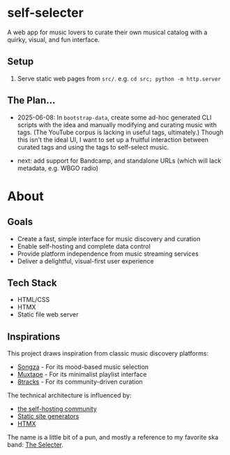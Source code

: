 # self-selecter

A web app for music lovers to curate their own musical catalog with a quirky,
visual, and fun interface.

## Setup

1. Serve static web pages from `src/`. e.g. `cd src; python -m http.server`

## The Plan...

- 2025-06-08: In `bootstrap-data`, create some ad-hoc generated CLI scripts with
  the idea and manually modifying and curating music with tags. (The YouTube
  corpus is lacking in useful tags, ultimately.) Though this isn't the ideal UI,
  I want to set up a fruitful interaction between curated tags and using the
  tags to self-select music.

- next: add support for Bandcamp, and standalone URLs (which will lack metadata,
  e.g. WBGO radio)

# About

## Goals

- Create a fast, simple interface for music discovery and curation
- Enable self-hosting and complete data control
- Provide platform independence from music streaming services
- Deliver a delightful, visual-first user experience

## Tech Stack

- HTML/CSS
- HTMX
- Static file web server

## Inspirations

This project draws inspiration from classic music discovery platforms:

- [Songza](https://en.wikipedia.org/wiki/Songza) - For its mood-based music
  selection
- [Muxtape](https://en.wikipedia.org/wiki/Muxtape) - For its minimalist playlist
  interface
- [8tracks](https://en.wikipedia.org/wiki/8tracks.com) - For its
  community-driven curation

The technical architecture is influenced by:

- [the self-hosting community](https://github.com/awesome-selfhosted/awesome-selfhosted)
- [Static site generators](https://en.wikipedia.org/wiki/Static_site_generator)
- [HTMX](https://htmx.org/)

The name is a little bit of a pun, and mostly a reference to my favorite ska
band: [The Selecter](https://en.wikipedia.org/wiki/The_Selecter).
